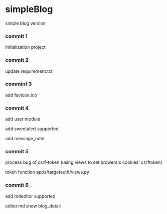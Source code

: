 # simpleBlog
simple blog version



### commit 1

Initialization project



### commit 2

update requirement.txt



### commint 3

add favicon.ico



### commit 4

add user module

add sweetalert supported

add message_note



### commit 5

process bug of csrf-token (using views to set browers's cookies' csrftoken)

token function apps/targetauth/views.py 



### commit 6

add mdeditor supported

editor.md show blog_detail

